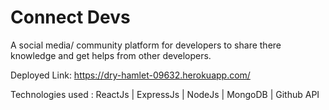 # Connect Devs

A social media/ community platform for developers to share there knowledge and get helps from other developers.

Deployed Link: https://dry-hamlet-09632.herokuapp.com/

Technologies used : ReactJs | ExpressJs | NodeJs | MongoDB | Github API



